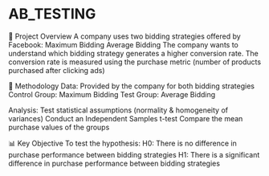# AB_TESTING

📌 Project Overview
A company uses two bidding strategies offered by Facebook:
Maximum Bidding
Average Bidding
The company wants to understand which bidding strategy generates a higher conversion rate.
The conversion rate is measured using the purchase metric (number of products purchased after clicking ads)

🧩 Methodology
Data: Provided by the company for both bidding strategies
Control Group:  Maximum Bidding
Test Group: Average Bidding

Analysis:
Test statistical assumptions (normality & homogeneity of variances)
Conduct an Independent Samples t-test
Compare the mean purchase values of the groups

📊 Key Objective
To test the hypothesis:
H0: There is no difference in purchase performance between bidding strategies
H1: There is a significant difference in purchase performance between bidding strategies
